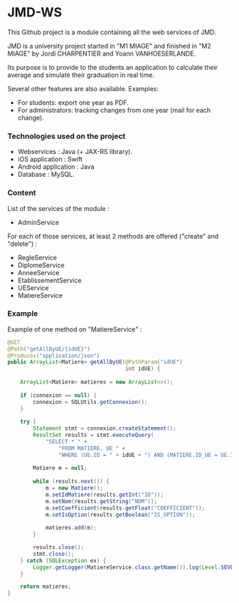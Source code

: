 # JMD-WS

This Github project is a module containing all the web services of JMD.

JMD is a university project started in "M1 MIAGE" and finished in "M2 MIAGE" by Jordi CHARPENTIER and Yoann VANHOESERLANDE.

Its purpose is to provide to the students an application to calculate their average and simulate their graduation in real time.

Several other features are also available.
Examples:
- For students: export one year as PDF.
- For administrators: tracking changes from one year (mail for each change).

### Technologies used on the project

- Webservices : Java (+ JAX-RS library).
- iOS application : Swift
- Android application : Java
- Database : MySQL.

### Content 

List of the services of the module :
- AdminService 

For each of those services, at least 2 methods are offered ("create" and "delete") :
- RegleService 
- DiplomeService
- AnneeService 
- EtablissementService 
- UEService 
- MatiereService 
 
### Example

Example of one method on "MatiereService" :

```java
@GET
@Path("getAllByUE/{idUE}")
@Produces("application/json")
public ArrayList<Matiere> getAllByUE(@PathParam("idUE") 
                                     int idUE) {
        
    ArrayList<Matiere> matieres = new ArrayList<>();
                
    if (connexion == null) {
    	connexion = SQLUtils.getConnexion();
    }
        
    try {
        Statement stmt = connexion.createStatement();
        ResultSet results = stmt.executeQuery( 
        	"SELECT * " +
                "FROM MATIERE, UE " +
                "WHERE (UE.ID = " + idUE + ") AND (MATIERE.ID_UE = UE.ID)");
            
        Matiere m = null;
            
        while (results.next()) {
            m = new Matiere();
            m.setIdMatiere(results.getInt("ID"));
            m.setNom(results.getString("NOM"));
            m.setCoefficient(results.getFloat("COEFFICIENT"));
            m.setIsOption(results.getBoolean("IS_OPTION"));
              
    		matieres.add(m);
        }

        results.close();
        stmt.close();
    } catch (SQLException ex) {
    	Logger.getLogger(MatiereService.class.getName()).log(Level.SEVERE, null, ex);
    }

    return matieres;
}
```
